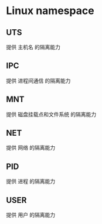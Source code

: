 # Linux namespace

## UTS

提供 主机名 的隔离能力

## IPC

提供 进程间通信 的隔离能力

## MNT

提供 磁盘挂载点和文件系统 的隔离能力

## NET

提供 网络 的隔离能力

## PID

提供 进程 的隔离能力

## USER

提供 用户 的隔离能力
